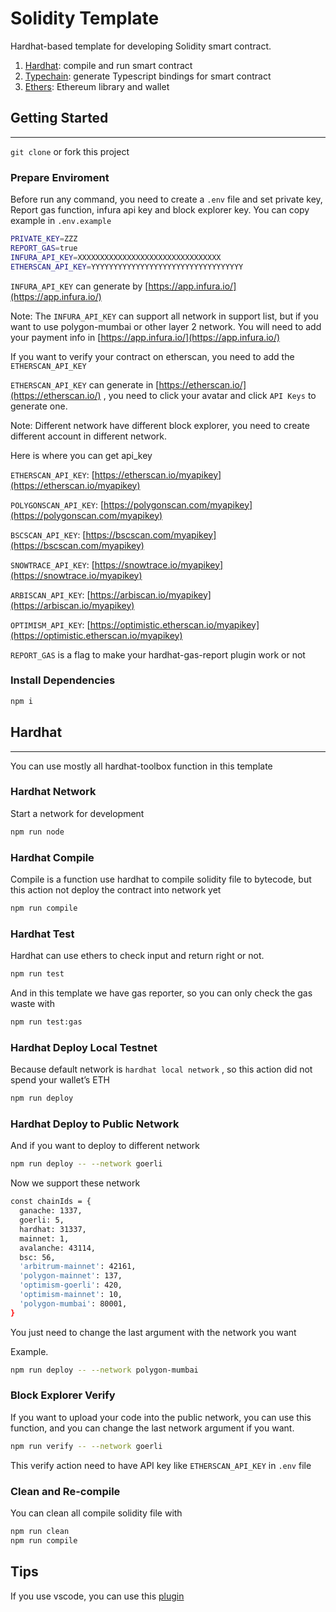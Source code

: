 # Solidity Template
Hardhat-based template for developing Solidity smart contract.

1. [Hardhat](https://github.com/NomicFoundation/hardhat): compile and run smart contract
2. [Typechain](https://github.com/dethcrypto/TypeChain): generate Typescript bindings for smart contract
3. [Ethers](https://github.com/ethers-io/ethers.js/): Ethereum library and wallet

## Getting Started

---

`git clone` or fork this project

### Prepare Enviroment

Before run any command, you need to create a `.env` file and set private key, Report gas function, infura api key and block explorer key. You can copy example in `.env.example` 

```bash
PRIVATE_KEY=ZZZ
REPORT_GAS=true
INFURA_API_KEY=XXXXXXXXXXXXXXXXXXXXXXXXXXXXXXXX
ETHERSCAN_API_KEY=YYYYYYYYYYYYYYYYYYYYYYYYYYYYYYYYYY
```

`INFURA_API_KEY` can generate by [https://app.infura.io/](https://app.infura.io/)

Note: The `INFURA_API_KEY` can support all network in support list, but if you want to use polygon-mumbai or other layer 2 network. You will need to add your payment info in [https://app.infura.io/](https://app.infura.io/) 

If you want to verify your contract on etherscan, you need to add the `ETHERSCAN_API_KEY`

`ETHERSCAN_API_KEY` can generate in [https://etherscan.io/](https://etherscan.io/) , you need to click your avatar and click `API Keys` to generate one.

Note: Different network have different block explorer, you need to create different account in different network.

Here is where you can get api_key

`ETHERSCAN_API_KEY`: [https://etherscan.io/myapikey](https://etherscan.io/myapikey)

`POLYGONSCAN_API_KEY`: [https://polygonscan.com/myapikey](https://polygonscan.com/myapikey)

`BSCSCAN_API_KEY`: [https://bscscan.com/myapikey](https://bscscan.com/myapikey)

`SNOWTRACE_API_KEY`: [https://snowtrace.io/myapikey](https://snowtrace.io/myapikey)

`ARBISCAN_API_KEY`: [https://arbiscan.io/myapikey](https://arbiscan.io/myapikey)

`OPTIMISM_API_KEY`: [https://optimistic.etherscan.io/myapikey](https://optimistic.etherscan.io/myapikey)

`REPORT_GAS` is a flag to make your hardhat-gas-report plugin work or not

### Install Dependencies

```bash
npm i
```

## Hardhat

---

You can use mostly all hardhat-toolbox function in this template

### Hardhat Network

Start a network for development

```bash
npm run node
```

### Hardhat Compile

Compile is a function use hardhat to compile solidity file to bytecode, but this action not deploy the contract into network yet

```bash
npm run compile
```

### Hardhat Test

Hardhat can use ethers to check input and return right or not.

```bash
npm run test
```

And in this template we have gas reporter, so you can only check the gas waste with

```bash
npm run test:gas
```

### Hardhat Deploy Local Testnet

Because default network is `hardhat local network` , so this action did not spend your wallet’s ETH

```bash
npm run deploy
```

### Hardhat Deploy to Public Network

And if you want to deploy to different network

```bash
npm run deploy -- --network goerli
```

Now we support these network

```bash
const chainIds = {
  ganache: 1337,
  goerli: 5,
  hardhat: 31337,
  mainnet: 1,
  avalanche: 43114,
  bsc: 56,
  'arbitrum-mainnet': 42161,
  'polygon-mainnet': 137,
  'optimism-goerli': 420,
  'optimism-mainnet': 10,
  'polygon-mumbai': 80001,
}
```

You just need to change the last argument with the network you want

Example.

```bash
npm run deploy -- --network polygon-mumbai
```

### Block Explorer Verify

If you want to upload your code into the public network, you can use this function, and you can change the last network argument if you want.

```bash
npm run verify -- --network goerli
```

This verify action need to have API key like `ETHERSCAN_API_KEY` in `.env` file

### Clean and Re-compile

You can clean all compile solidity file with

```bash
npm run clean
npm run compile
```

## Tips

If you use vscode, you can use this [plugin](https://marketplace.visualstudio.com/items?itemName=NomicFoundation.hardhat-solidity)